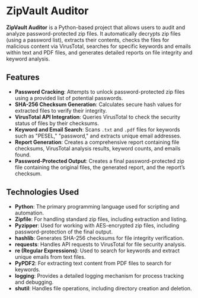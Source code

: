 # ZipVault Auditor

**ZipVault Auditor** is a Python-based project that allows users to audit and analyze password-protected zip files. It automatically decrypts zip files (using a password list), extracts their contents, checks the files for malicious content via VirusTotal, searches for specific keywords and emails within text and PDF files, and generates detailed reports on file integrity and keyword analysis.

## Features

- **Password Cracking**: Attempts to unlock password-protected zip files using a provided list of potential passwords.
- **SHA-256 Checksum Generation**: Calculates secure hash values for extracted files to verify their integrity.
- **VirusTotal API Integration**: Queries VirusTotal to check the security status of files by their checksums.
- **Keyword and Email Search**: Scans `.txt` and `.pdf` files for keywords such as "PESEL," "password," and extracts unique email addresses.
- **Report Generation**: Creates a comprehensive report containing file checksums, VirusTotal analysis results, keyword counts, and emails found.
- **Password-Protected Output**: Creates a final password-protected zip file containing the original files, the generated report, and the report’s checksum.

## Technologies Used

- **Python**: The primary programming language used for scripting and automation.
- **Zipfile**: For handling standard zip files, including extraction and listing.
- **Pyzipper**: Used for working with AES-encrypted zip files, including password-protection of the final output.
- **hashlib**: Generates SHA-256 checksums for file integrity verification.
- **requests**: Handles API requests to VirusTotal for file security analysis.
- **re (Regular Expressions)**: Used to search for keywords and extract unique emails from text files.
- **PyPDF2**: For extracting text content from PDF files to search for keywords.
- **logging**: Provides a detailed logging mechanism for process tracking and debugging.
- **shutil**: Handles file operations, including directory creation and deletion.
